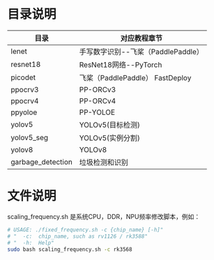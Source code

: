 # 目录说明

| 目录                | 对应教程章节                       |
| ------------------ | --------------------------------- |
| lenet              | 手写数字识别--飞桨（PaddlePaddle）  | 
| resnet18           | ResNet18网络--PyTorch              | 
| picodet            | 飞桨（PaddlePaddle） FastDeploy    | 
| ppocrv3            | PP-ORCv3                        |
| ppocrv4            | PP-ORCv4                        | 
| ppyoloe            | PP-YOLOE                        |
| yolov5             | YOLOv5(目标检测)                 |
| yolov5_seg         | YOLOv5(实例分割)                 |
| yolov8             | YOLOv8                 |
| garbage_detection            | 垃圾检测和识别               |

# 文件说明

scaling_frequency.sh 是系统CPU，DDR，NPU频率修改脚本，例如：

```sh
# USAGE: ./fixed_frequency.sh -c {chip_name} [-h]"
# "  -c:  chip_name, such as rv1126 / rk3588"
# "  -h:  Help"
sudo bash scaling_frequency.sh -c rk3568
```